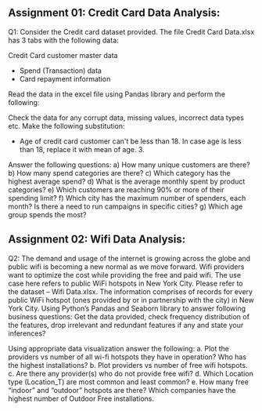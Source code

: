 ## Assignment 01: Credit Card Data Analysis:
Q1: Consider the Credit card dataset provided. The file Credit Card Data.xlsx has 3 tabs with the following data:

Credit Card customer master data
- Spend (Transaction) data
- Card repayment information

Read the data in the excel file using Pandas library and perform the following:

Check the data for any corrupt data, missing values, incorrect data types etc.
Make the following substitution:
- Age of credit card customer can't be less than 18. In case age is less than 18, replace it with mean of age. 3. 

Answer the following questions:
a) How many unique customers are there?
b) How many spend categories are there?
c) Which category has the highest average spend?
d) What is the average monthly spent by product categories?
e) Which customers are reaching 90% or more of their spending limit?
f) Which city has the maximum number of spenders, each month? Is there a need to run campaigns in specific cities?
g) Which age group spends the most?

## 

## Assignment 02: Wifi Data Analysis:

Q2: The demand and usage of the internet is growing across the globe and public wifi is becoming a new normal as we move forward. 
Wifi providers want to optimize the cost while providing the free and paid wifi.
The use case here refers to public WiFi hotspots in New York City. Please refer to the dataset – Wifi Data.xlsx. 
The information comprises of records for every public WiFi hotspot (ones provided by or in partnership with the city) in New York City.
Using Python’s Pandas and Seaborn library to answer following business questions:
Get the data provided, check frequency distribution of the features, drop irrelevant and redundant features if any and state your inferences?

Using appropriate data visualization answer the following:
a. Plot the providers vs number of all wi-fi hotspots they have in operation? Who has the highest installations?
b. Plot providers vs number of free wifi hotspots.
c. Are there any provider(s) who do not provide free wifi?
d. Which Location type (Location_T) are most common and least common?
e. How many free “indoor” and “outdoor” hotspots are there? Which companies have the highest number of Outdoor Free installations.
